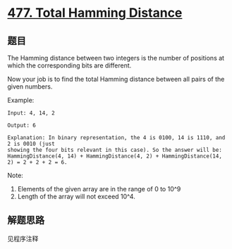 # [477. Total Hamming Distance](https://leetcode.com/problems/total-hamming-distance/)

## 题目

The Hamming distance between two integers is the number of positions at which the corresponding bits are different.

Now your job is to find the total Hamming distance between all pairs of the given numbers.

Example:

```text
Input: 4, 14, 2

Output: 6

Explanation: In binary representation, the 4 is 0100, 14 is 1110, and 2 is 0010 (just
showing the four bits relevant in this case). So the answer will be:
HammingDistance(4, 14) + HammingDistance(4, 2) + HammingDistance(14, 2) = 2 + 2 + 2 = 6.
```

Note:

1. Elements of the given array are in the range of 0  to 10^9
1. Length of the array will not exceed 10^4.

## 解题思路

见程序注释
